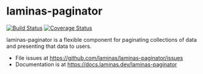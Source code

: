 # laminas-paginator

[![Build Status](https://travis-ci.org/laminas/laminas-paginator.svg?branch=master)](https://travis-ci.org/laminas/laminas-paginator)
[![Coverage Status](https://coveralls.io/repos/laminas/laminas-paginator/badge.svg?branch=master)](https://coveralls.io/r/laminas/laminas-paginator?branch=master)

laminas-paginator is a flexible component for paginating collections of data and
presenting that data to users.

- File issues at https://github.com/laminas/laminas-paginator/issues
- Documentation is at https://docs.laminas.dev/laminas-paginator
